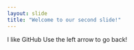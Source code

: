 ```yaml
---
layout: slide
title: "Welcome to our second slide!"
---
```

I like GitHub
Use the left arrow to go back!
